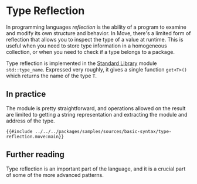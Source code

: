 # Type Reflection

In programming languages _reflection_ is the ability of a program to examine and modify its own structure and behavior. In Move, there's a limited form of reflection that allows you to inspect the type of a value at runtime. This is useful when you need to store type information in a homogeneous collection, or when you need to check if a type belongs to a package.

Type reflection is implemented in the [Standard Library](./standard-library.md) module `std::type_name`. Expressed very roughly, it gives a single function `get<T>()` which returns the name of the type `T`.

## In practice

The module is pretty straightforward, and operations allowed on the result are limited to getting a string representation and extracting the module and address of the type.

```move
{{#include ../../../packages/samples/sources/basic-syntax/type-reflection.move:main}}
```

## Further reading

Type reflection is an important part of the language, and it is a crucial part of some of the more advanced patterns.

